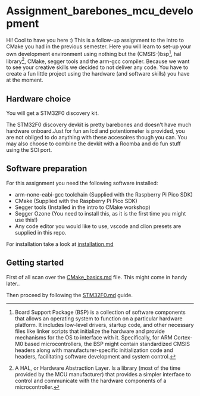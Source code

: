 # Assignment_barebones_mcu_development

Hi! Cool to have you here :) This is a follow-up assignment to the Intro to CMake you had in the previous semester. Here you will learn to set-up your own development environment using nothing but the (CMSIS-)bsp[^1], hal library[^2], CMake, segger tools and the arm-gcc compiler. Because we want to see your creative skills we decided to not deliver any code. You have to create a fun little project using the hardware (and software skills) you have at the moment.

[^1]: Board Support Package (BSP) is a collection of software components that allows an operating system to function on a particular hardware platform. It includes low-level drivers, startup code, and other necessary files like linker scripts that initialize the hardware and provide mechanisms for the OS to interface with it. Specifically, for ARM Cortex-M0 based microcontrollers, the BSP might contain standardized CMSIS headers along with manufacturer-specific initialization code and headers, facilitating software development and system control.
[^2]: A HAL, or Hardware Abstraction Layer. Is a library (most of the time provided by the MCU manufacturer) that provides a simpler interface to control and communicate with the hardware components of a microcontroller.


## Hardware choice
You will get a STM32F0 discovery kit.

The STM32F0 discovery devkit is pretty barebones and doesn't have much hardware onboard.Just for fun an lcd and potentiometer is provided, you are not obliged to do anything with these accesoires though you can. You may also choose to combine the devkit with a Roomba and do fun stuff using the SCI port.
 
## Software preparation
For this assignment you need the following software installed:
- arm-none-eabi-gcc toolchain (Supplied with the Raspberry Pi Pico SDK)
- CMake (Supplied with the Raspberry Pi Pico SDK)
- Segger tools (Installed in the intro to CMake workshop)
- Segger Ozone (You need to install this, as it is the first time you might use this!)
- Any code editor you would like to use, vscode and clion presets are supplied in this repo.

For installation take a look at [installation.md](docs/installation.md)

## Getting started

First of all scan over the [CMake_basics.md](docs/CMake_basics.md) file. This might come in handy later..

Then proceed by following the [STM32F0.md](docs/STM32F0.md) guide.